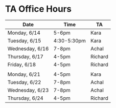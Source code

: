 # TA Office Hours

| Date            | Time        | TA      |
|-----------------|-------------|---------|
| Monday, 6/14    | 5-6pm       | Kara    |
| Tuesday, 6/15   | 4:30-5:30pm | Kara    |
| Wednesday, 6/16 | 7-8pm       | Achal   |
| Thursday, 6/17  | 4-5pm       | Richard |
| Friday, 6/18    | 4-5pm       | Richard |
|                 |             |         |
| Monday, 6/21    | 4-5pm       | Kara    |
| Tuesday, 6/22   | 7-8pm       | Achal   |
| Wednesday, 6/23 | 7-8pm       | Achal   |
| Thursday, 6/24  | 4-5pm       | Richard |

